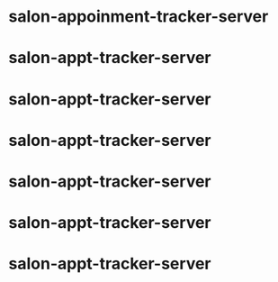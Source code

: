 # salon-appoinment-tracker-server
# salon-appt-tracker-server
# salon-appt-tracker-server
# salon-appt-tracker-server
# salon-appt-tracker-server
# salon-appt-tracker-server
# salon-appt-tracker-server
